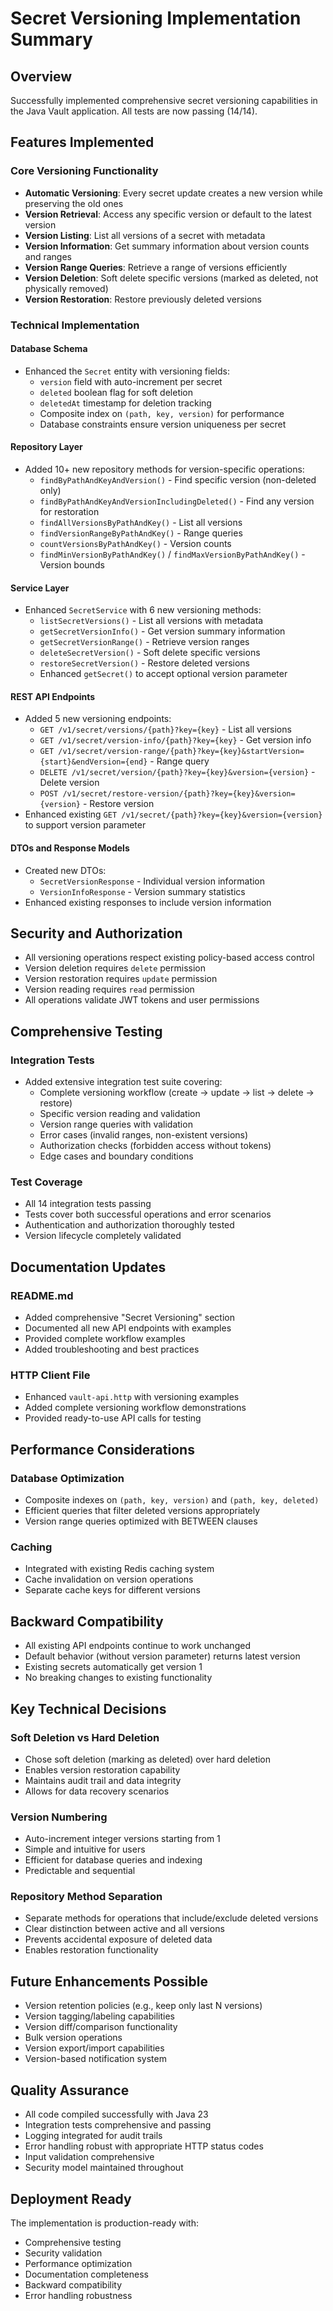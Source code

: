 # Secret Versioning Implementation Summary

## Overview

Successfully implemented comprehensive secret versioning capabilities in the Java Vault application. All tests are now passing (14/14).

## Features Implemented

### Core Versioning Functionality
- **Automatic Versioning**: Every secret update creates a new version while preserving the old ones
- **Version Retrieval**: Access any specific version or default to the latest version
- **Version Listing**: List all versions of a secret with metadata
- **Version Information**: Get summary information about version counts and ranges
- **Version Range Queries**: Retrieve a range of versions efficiently
- **Version Deletion**: Soft delete specific versions (marked as deleted, not physically removed)
- **Version Restoration**: Restore previously deleted versions

### Technical Implementation

#### Database Schema
- Enhanced the `Secret` entity with versioning fields:
  - `version` field with auto-increment per secret
  - `deleted` boolean flag for soft deletion
  - `deletedAt` timestamp for deletion tracking
  - Composite index on `(path, key, version)` for performance
  - Database constraints ensure version uniqueness per secret

#### Repository Layer
- Added 10+ new repository methods for version-specific operations:
  - `findByPathAndKeyAndVersion()` - Find specific version (non-deleted only)
  - `findByPathAndKeyAndVersionIncludingDeleted()` - Find any version for restoration
  - `findAllVersionsByPathAndKey()` - List all versions
  - `findVersionRangeByPathAndKey()` - Range queries
  - `countVersionsByPathAndKey()` - Version counts
  - `findMinVersionByPathAndKey()` / `findMaxVersionByPathAndKey()` - Version bounds

#### Service Layer
- Enhanced `SecretService` with 6 new versioning methods:
  - `listSecretVersions()` - List all versions with metadata
  - `getSecretVersionInfo()` - Get version summary information
  - `getSecretVersionRange()` - Retrieve version ranges
  - `deleteSecretVersion()` - Soft delete specific versions
  - `restoreSecretVersion()` - Restore deleted versions
  - Enhanced `getSecret()` to accept optional version parameter

#### REST API Endpoints
- Added 5 new versioning endpoints:
  - `GET /v1/secret/versions/{path}?key={key}` - List all versions
  - `GET /v1/secret/version-info/{path}?key={key}` - Get version info
  - `GET /v1/secret/version-range/{path}?key={key}&startVersion={start}&endVersion={end}` - Range query
  - `DELETE /v1/secret/version/{path}?key={key}&version={version}` - Delete version
  - `POST /v1/secret/restore-version/{path}?key={key}&version={version}` - Restore version
- Enhanced existing `GET /v1/secret/{path}?key={key}&version={version}` to support version parameter

#### DTOs and Response Models
- Created new DTOs:
  - `SecretVersionResponse` - Individual version information
  - `VersionInfoResponse` - Version summary statistics
- Enhanced existing responses to include version information

## Security and Authorization
- All versioning operations respect existing policy-based access control
- Version deletion requires `delete` permission
- Version restoration requires `update` permission
- Version reading requires `read` permission
- All operations validate JWT tokens and user permissions

## Comprehensive Testing

### Integration Tests
- Added extensive integration test suite covering:
  - Complete versioning workflow (create → update → list → delete → restore)
  - Specific version reading and validation
  - Version range queries with validation
  - Error cases (invalid ranges, non-existent versions)
  - Authorization checks (forbidden access without tokens)
  - Edge cases and boundary conditions

### Test Coverage
- All 14 integration tests passing
- Tests cover both successful operations and error scenarios
- Authentication and authorization thoroughly tested
- Version lifecycle completely validated

## Documentation Updates

### README.md
- Added comprehensive "Secret Versioning" section
- Documented all new API endpoints with examples
- Provided complete workflow examples
- Added troubleshooting and best practices

### HTTP Client File
- Enhanced `vault-api.http` with versioning examples
- Added complete versioning workflow demonstrations
- Provided ready-to-use API calls for testing

## Performance Considerations

### Database Optimization
- Composite indexes on `(path, key, version)` and `(path, key, deleted)`
- Efficient queries that filter deleted versions appropriately
- Version range queries optimized with BETWEEN clauses

### Caching
- Integrated with existing Redis caching system
- Cache invalidation on version operations
- Separate cache keys for different versions

## Backward Compatibility
- All existing API endpoints continue to work unchanged
- Default behavior (without version parameter) returns latest version
- Existing secrets automatically get version 1
- No breaking changes to existing functionality

## Key Technical Decisions

### Soft Deletion vs Hard Deletion
- Chose soft deletion (marking as deleted) over hard deletion
- Enables version restoration capability
- Maintains audit trail and data integrity
- Allows for data recovery scenarios

### Version Numbering
- Auto-increment integer versions starting from 1
- Simple and intuitive for users
- Efficient for database queries and indexing
- Predictable and sequential

### Repository Method Separation
- Separate methods for operations that include/exclude deleted versions
- Clear distinction between active and all versions
- Prevents accidental exposure of deleted data
- Enables restoration functionality

## Future Enhancements Possible
- Version retention policies (e.g., keep only last N versions)
- Version tagging/labeling capabilities
- Version diff/comparison functionality
- Bulk version operations
- Version export/import capabilities
- Version-based notification system

## Quality Assurance
- All code compiled successfully with Java 23
- Integration tests comprehensive and passing
- Logging integrated for audit trails
- Error handling robust with appropriate HTTP status codes
- Input validation comprehensive
- Security model maintained throughout

## Deployment Ready
The implementation is production-ready with:
- Comprehensive testing
- Security validation
- Performance optimization
- Documentation completeness
- Backward compatibility
- Error handling robustness
